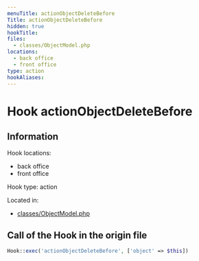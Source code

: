 ```yaml
---
menuTitle: actionObjectDeleteBefore
Title: actionObjectDeleteBefore
hidden: true
hookTitle: 
files:
  - classes/ObjectModel.php
locations:
  - back office
  - front office
type: action
hookAliases:
---
```


# Hook actionObjectDeleteBefore

## Information

Hook locations: 
  - back office
  - front office

Hook type: action

Located in: 
  - [classes/ObjectModel.php](https://github.com/PrestaShop/PrestaShop/blob/8.0.x/classes/ObjectModel.php)

## Call of the Hook in the origin file

```php
Hook::exec('actionObjectDeleteBefore', ['object' => $this])
```